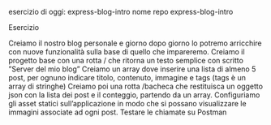 esercizio di oggi: express-blog-intro
nome repo express-blog-intro

Esercizio

Creiamo il nostro blog personale e giorno dopo giorno lo potremo arricchire con nuove funzionalità sulla base di quello che impareremo.
Creiamo il progetto base con una rotta / che ritorna un testo semplice con scritto ”Server del mio blog”
Creiamo un array dove inserire una lista di almeno 5 post, per ognuno indicare titolo, contenuto, immagine e tags (tags è un array di stringhe)
Creiamo poi una rotta /bacheca che restituisca un oggetto json con la lista dei post e il conteggio, partendo da un array.
Configuriamo gli asset statici sull’applicazione in modo che si possano visualizzare le immagini associate ad ogni post.
Testare le chiamate su Postman